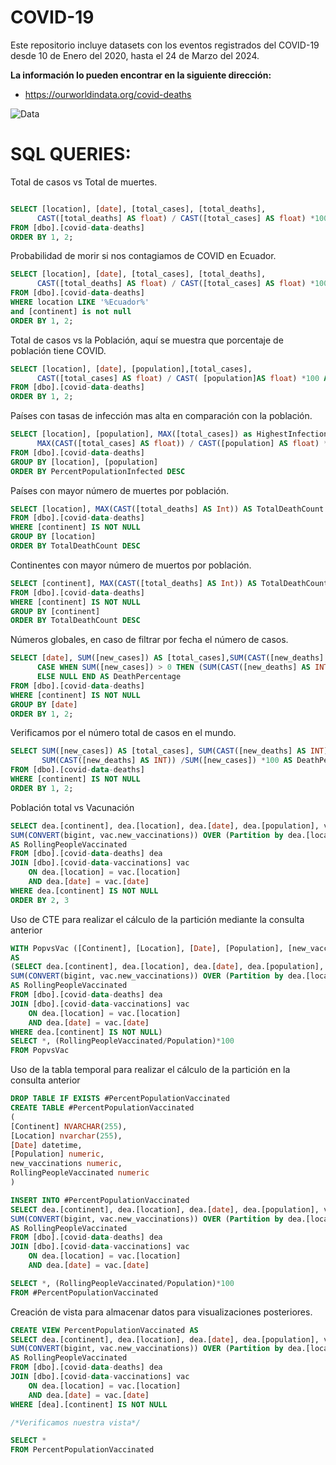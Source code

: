 # COVID-19
Este repositorio incluye datasets con los eventos registrados del COVID-19 desde 10 de Enero del 2020, hasta el 24 de Marzo del 2024.

**La información lo pueden encontrar en la siguiente dirección:**
- https://ourworldindata.org/covid-deaths


![Data](https://github.com/Jonnathan1093/Covid-19/assets/90915190/eaec4dcf-c90c-444a-84ce-29708db03f12)

# SQL QUERIES:
Total de casos vs Total de muertes.

``` sql

SELECT [location], [date], [total_cases], [total_deaths], 
      CAST([total_deaths] AS float) / CAST([total_cases] AS float) *100 AS Deathpercentage
FROM [dbo].[covid-data-deaths]
ORDER BY 1, 2;
```
Probabilidad de morir si nos contagiamos de COVID en Ecuador.

```sql
SELECT [location], [date], [total_cases], [total_deaths], 
      CAST([total_deaths] AS float) / CAST([total_cases] AS float) *100 AS Deathpercentage
FROM [dbo].[covid-data-deaths]
WHERE location LIKE '%Ecuador%'
and [continent] is not null
ORDER BY 1, 2;
```
Total de casos vs la Población, aquí se muestra que porcentaje de población tiene COVID.

```sql
SELECT [location], [date], [population],[total_cases], 
      CAST([total_cases] AS float) / CAST( [population]AS float) *100 AS PercentPopulationInfected
FROM [dbo].[covid-data-deaths]
ORDER BY 1, 2;
```
Países con tasas de infección mas alta en comparación con la población.
```sql
SELECT [location], [population], MAX([total_cases]) as HighestInfectionCount, 
      MAX(CAST([total_cases] AS float)) / CAST([population] AS float) * 100 AS PercentPopulationInfected
FROM [dbo].[covid-data-deaths]
GROUP BY [location], [population]
ORDER BY PercentPopulationInfected DESC
```
Países con mayor número de muertes por población.
```sql
SELECT [location], MAX(CAST([total_deaths] AS Int)) AS TotalDeathCount
FROM [dbo].[covid-data-deaths]
WHERE [continent] IS NOT NULL
GROUP BY [location]
ORDER BY TotalDeathCount DESC
```
Continentes con mayor número de muertos por población.
```sql
SELECT [continent], MAX(CAST([total_deaths] AS Int)) AS TotalDeathCount
FROM [dbo].[covid-data-deaths]
WHERE [continent] IS NOT NULL
GROUP BY [continent]
ORDER BY TotalDeathCount DESC
```
Números globales, en caso de filtrar por fecha el número de casos.
```sql
SELECT [date], SUM([new_cases]) AS [total_cases],SUM(CAST([new_deaths] AS INT)) AS [total_deaths],
      CASE WHEN SUM([new_cases]) > 0 THEN (SUM(CAST([new_deaths] AS INT)) / NULLIF(SUM([new_cases]), 0)) * 100 
      ELSE NULL END AS DeathPercentage
FROM [dbo].[covid-data-deaths]
WHERE [continent] IS NOT NULL
GROUP BY [date]
ORDER BY 1, 2;
```
Verificamos por el número total de casos en el mundo.
```sql
SELECT SUM([new_cases]) AS [total_cases], SUM(CAST([new_deaths] AS INT)) AS [total_deaths], 
	   SUM(CAST([new_deaths] AS INT)) /SUM([new_cases]) *100 AS DeathPercentage
FROM [dbo].[covid-data-deaths]
WHERE [continent] IS NOT NULL
ORDER BY 1, 2;
```
Población total vs Vacunación
```sql
SELECT dea.[continent], dea.[location], dea.[date], dea.[population], vac.[new_vaccinations],
SUM(CONVERT(bigint, vac.new_vaccinations)) OVER (Partition by dea.[location] ORDER BY dea.[location], dea.[Date])
AS RollingPeopleVaccinated
FROM [dbo].[covid-data-deaths] dea
JOIN [dbo].[covid-data-vaccinations] vac
	ON dea.[location] = vac.[location]
	AND dea.[date] = vac.[date] 
WHERE dea.[continent] IS NOT NULL
ORDER BY 2, 3
```
Uso de CTE para realizar el cálculo de la partición mediante la consulta anterior

```sql
WITH PopvsVac ([Continent], [Location], [Date], [Population], [new_vaccinations], RollingPeopleVaccinated)
AS
(SELECT dea.[continent], dea.[location], dea.[date], dea.[population], vac.[new_vaccinations],
SUM(CONVERT(bigint, vac.new_vaccinations)) OVER (Partition by dea.[location] ORDER BY dea.[location], dea.[Date])
AS RollingPeopleVaccinated
FROM [dbo].[covid-data-deaths] dea
JOIN [dbo].[covid-data-vaccinations] vac
	ON dea.[location] = vac.[location]
	AND dea.[date] = vac.[date] 
WHERE dea.[continent] IS NOT NULL)
SELECT *, (RollingPeopleVaccinated/Population)*100
FROM PopvsVac
```
Uso de la tabla temporal para realizar el cálculo de la partición en la consulta anterior

```sql
DROP TABLE IF EXISTS #PercentPopulationVaccinated
CREATE TABLE #PercentPopulationVaccinated
(
[Continent] NVARCHAR(255),
[Location] nvarchar(255),
[Date] datetime,
[Population] numeric,
new_vaccinations numeric,
RollingPeopleVaccinated numeric
)

INSERT INTO #PercentPopulationVaccinated 
SELECT dea.[continent], dea.[location], dea.[date], dea.[population], vac.[new_vaccinations],
SUM(CONVERT(bigint, vac.new_vaccinations)) OVER (Partition by dea.[location] ORDER BY dea.[location], dea.[Date])
AS RollingPeopleVaccinated
FROM [dbo].[covid-data-deaths] dea
JOIN [dbo].[covid-data-vaccinations] vac
	ON dea.[location] = vac.[location]
	AND dea.[date] = vac.[date] 

SELECT *, (RollingPeopleVaccinated/Population)*100
FROM #PercentPopulationVaccinated
```
Creación de vista para almacenar datos para visualizaciones posteriores. 
```sql
CREATE VIEW PercentPopulationVaccinated AS
SELECT dea.[continent], dea.[location], dea.[date], dea.[population], vac.[new_vaccinations],
SUM(CONVERT(bigint, vac.new_vaccinations)) OVER (Partition by dea.[location] ORDER BY dea.[location], dea.[Date])
AS RollingPeopleVaccinated
FROM [dbo].[covid-data-deaths] dea
JOIN [dbo].[covid-data-vaccinations] vac
	ON dea.[location] = vac.[location]
	AND dea.[date] = vac.[date]
WHERE [dea].[continent] IS NOT NULL

/*Verificamos nuestra vista*/

SELECT *
FROM PercentPopulationVaccinated
```
